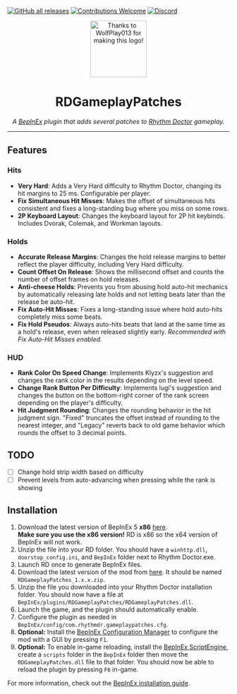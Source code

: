 [![GitHub all releases](https://img.shields.io/github/downloads/RandomGuyJCI/RDGameplayPatches/total)](https://github.com/RandomGuyJCI/RDGameplayPatches/releases/latest)
[![Contributions Welcome](https://img.shields.io/badge/contributions-welcome-brightgreen.svg?style=flat)](https://github.com/RandomGuyJCI/RDGameplayPatches/issues)
[![Discord](https://img.shields.io/discord/296802696243970049?color=%235865F2&label=discord&logo=Discord&logoColor=%23ffffff)](https://discord.gg/rhythmdr)

<div align="center">
  <img title="Thanks to WolfPlay013 for making this logo!" src="https://cdn.discordapp.com/attachments/298297906509774848/970402063097954376/bgpatch.png" width=128px>
  <h1>RDGameplayPatches</h1>
  <i>A <a href="https://github.com/BepInEx/BepInEx">BepInEx</a> plugin that adds several patches to <a href="https://rhythmdr.com">Rhythm Doctor</a> gameplay.</i>
</div>

---

## Features

### Hits
- **Very Hard**: Adds a Very Hard difficulty to Rhythm Doctor, changing its hit margins to 25 ms. Configurable per player.
- **Fix Simultaneous Hit Misses**: Makes the offset of simultaneous hits consistent and fixes a long-standing bug where you miss on some rows.
- **2P Keyboard Layout**: Changes the keyboard layout for 2P hit keybinds. Includes Dvorak, Colemak, and Workman layouts.

### Holds
- **Accurate Release Margins**: Changes the hold release margins to better reflect the player difficulty, including Very Hard difficulty.
- **Count Offset On Release**: Shows the millisecond offset and counts the number of offset frames on hold releases.
- **Anti-cheese Holds**: Prevents you from abusing hold auto-hit mechanics by automatically releasing late holds and not letting beats later than the release be auto-hit.
- **Fix Auto-Hit Misses**: Fixes a long-standing issue where hold auto-hits completely miss some beats.
- **Fix Hold Pseudos**: Always auto-hits beats that land at the same time as a hold's release, even when released slightly early. *Recommended with Fix Auto-Hit Misses enabled.*

### HUD
- **Rank Color On Speed Change**: Implements Klyzx's suggestion and changes the rank color in the results depending on the level speed.
- **Change Rank Button Per Difficulty**: Implements lugi's suggestion and changes the button on the bottom-right corner of the rank screen depending on the player's difficulty.
- **Hit Judgment Rounding**: Changes the rounding behavior in the hit judgment sign. "Fixed" truncates the offset instead of rounding to the nearest integer, and "Legacy" reverts back to old game behavior which rounds the offset to 3 decimal points.

## TODO
- [ ] Change hold strip width based on difficulty
- [ ] Prevent levels from auto-advancing when pressing while the rank is showing

## Installation
1. Download the latest version of BepInEx 5 **x86** [here](https://github.com/BepInEx/BepInEx/releases). \
**Make sure you use the x86 version!** RD is x86 so the x64 version of BepInEx will not work.
2. Unzip the file into your RD folder. You should have a `winhttp.dll`, `doorstop_config.ini`, and `BepInEx` folder next to Rhythm Doctor.exe.
3. Launch RD once to generate BepInEx files.
4. Download the latest version of the mod from [here](https://github.com/RandomGuyJCI/RDGameplayPatches/releases). It should be named `RDGameplayPatches_1.x.x.zip`.
5. Unzip the file you downloaded into your Rhythm Doctor installation folder. You should now have a file at `BepInEx/plugins/RDGameplayPatches/RDGameplayPatches.dll`.
6. Launch the game, and the plugin should automatically enable.
7. Configure the plugin as needed in `BepInEx/config/com.rhythmdr.gameplaypatches.cfg`.
8. **Optional:** Install the [BepInEx Configuration Manager](https://github.com/BepInEx/BepInEx.ConfigurationManager) to configure the mod with a GUI by pressing `F1`.
9. **Optional:** To enable in-game reloading, install the [BepInEx ScriptEngine](https://github.com/BepInEx/BepInEx.Debug/releases/latest), create a `scripts` folder in the `BepInEx` folder then move the `RDGameplayPatches.dll` file to that folder. You should now be able to reload the plugin by pressing `F6` in-game.

For more information, check out the [BepInEx installation guide](https://docs.bepinex.dev/articles/user_guide/installation/index.html).
